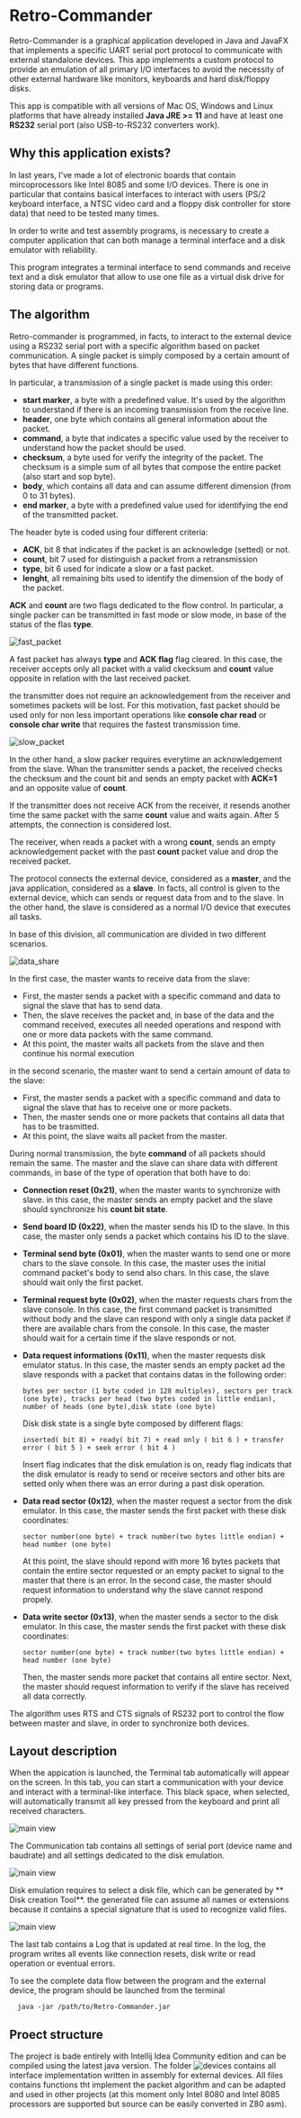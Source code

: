 # Retro-Commander
Retro-Commander is a graphical application developed in Java and JavaFX that implements a specific UART serial port protocol to communicate with external standalone devices. 
This app implements a custom protocol to provide an emulation of all primary I/O interfaces to avoid the necessity of other external hardware like monitors,
keyboards and hard disk/floppy disks.

This app is compatible with all versions of Mac OS, Windows and Linux platforms that have already installed **Java JRE >= 11** and have at least one **RS232** serial port (also USB-to-RS232 converters work).

## Why this application exists?

In last years, I've made a lot of electronic boards that contain mircoprocessors like Intel 8085 and some I/O devices. There is one in particular that contains basical interfaces to interact with users (PS/2 keyboard interface, a NTSC video card and a floppy disk controller for store data) that need to be tested many times. 

In order to write and test assembly programs, is necessary to create a computer application that can both manage a terminal interface and a disk emulator with reliability.

This program integrates a terminal interface to send commands and receive text and a disk emulator that allow to use one file as a virtual disk drive for storing data or programs.

## The algorithm 

Retro-commander is programmed, in facts, to interact to the external device using a RS232 serial port with a specific algorithm based on packet communication. A single packet is simply composed by a certain amount of bytes that have different functions.

In particular, a transmission of a single packet is made using this order:
* **start marker**, a byte with a predefined value. It's used by the algorithm to understand if there is an incoming transmission from the receive line.
* **header**, one byte which contains all general information about the packet.
* **command**, a byte that indicates a specific value used by the receiver to understand how the packet should be used.
* **checksum**, a byte used for verify the integrity of the packet. The checksum is a simple sum of all bytes that compose the entire packet (also start and sop byte).
* **body**, which contains all data and can assume different dimension (from 0 to 31 bytes).
* **end marker**, a byte with a predefined value used for identifying the end of the transmitted packet.

The header byte is coded using four different criteria:
*   **ACK**, bit 8 that indicates if the packet is an acknowledge (setted) or not.
*   **count**, bit 7 used for distinguish a packet from a retransmission
*   **type**, bit 6 used for indicate a slow or a fast packet.
*   **lenght**, all remaining bits used to identify the dimension of the body of the packet.

**ACK** and **count** are two flags dedicated to the flow control. In particular, a single packer can be transmitted in fast mode or slow mode, in base of the status of the flas **type**. 

![fast_packet](/docs/fast_packet.drawio.png)

A fast packet has always **type** and **ACK flag** flag cleared. In this case, the receiver accepts only all packet with a valid ckecksum and **count** value opposite in relation with the last received packet.   

the transmitter does not require an acknowledgement from the receiver and sometimes packets will be lost. For this motivation, fast packet should be used only for non less important operations like **console char read** or **console char write** that requires the fastest transmission time.

![slow_packet](/docs/slow_packet.drawio.png)

In the other hand, a slow packer requires everytime an acknowledgement from the slave. Whan the transmitter sends a packet, the received checks the checksum and the count bit and sends an empty packet with **ACK=1** and an opposite value of **count**. 

If the transmitter does not receive ACK from the receiver, it resends another time the same packet with the same **count** value and waits again. After 5 attempts, the connection is considered lost.

The receiver, when reads a packet with a wrong **count**, sends an empty acknowledgement packet with the past **count** packet value and drop the received packet.

The protocol connects the external device, considered as a **master**, and the java application, considered as a **slave**. In facts, all control is given to the external device, which can sends or request data from and to the slave. In the other hand, the slave is considered as a normal I/O device that executes all tasks. 

In base of this division, all communication are divided in two different scenarios.

![data_share](/docs/data_share.png)

In the first case, the master wants to receive data from the slave:
* First, the master sends a packet with a specific command and data to signal the slave that has to send data.
* Then, the slave receives the packet and, in base of the data and the command received, executes all needed operations and respond with one or more data packets with the same command.
* At this point, the master waits all packets from the slave and then continue his normal execution

in the second scenario, the master want to send a certain amount of data to the slave:
* First, the master sends a packet with a specific command and data to signal the slave that has to receive one or more packets.
* Then, the master sends one or more packets that contains all data that has to be trasmitted.
* At this point, the slave waits all packet from the master.

During normal transmission, the byte **command** of all packets should remain the same. The master and the slave can share data with different commands, in base of the type of operation that both have to do:
* **Connection reset (0x21)**, when the master wants to synchronize with slave. in this case, the master sends an empty packet and the slave should synchronize his **count bit state**.

* **Send board ID (0x22)**, when the master sends his ID to the slave. In this case, the master only sends a packet which contains his ID to the slave.
  
* **Terminal send byte (0x01)**, when the master wants to send one or more chars to the slave console.
  In this case, the master uses the initial command packet's body to send also chars. In this case, the slave should wait only the first packet.
* **Terminal request byte (0x02)**, when the master requests chars from the slave console.
  In this case, the first command packet is transmitted without body and the slave can respond with only a single data packet if there are available chars from the console. In this case, the master should wait for a certain time if the slave responds or not.
* **Data request informations (0x11)**, when the master requests disk emulator status. In this case, the master sends an empty packet ad the slave responds with a packet that contains datas in the following order:
  ```
  bytes per sector (1 byte coded in 128 multiples), sectors per track (one byte), tracks per head (two bytes coded in little endian), number of heads (one byte),disk state (one byte)
  ```
  Disk disk state is a single byte composed by different flags:
  ```
  inserted( bit 8) + ready( bit 7) + read only ( bit 6 ) + transfer error ( bit 5 ) + seek error ( bit 4 )
  ```
  Insert flag indicates that the disk emulation is on, ready flag indicats that the disk emulator is ready to send or receive sectors and other bits are setted only when there was an error during a past disk operation.

* **Data read sector (0x12)**, when the master request a sector from the disk emulator. In this case, the master sends the first packet with these disk coordinates:
  ```
  sector number(one byte) + track number(two bytes little endian) + head number (one byte)
  ```
  At this point, the slave should repond with more 16 bytes packets that contain the entire sector requested or an empty packet to signal to the master that there is an error. In the second case, the master should request information to understand why the slave cannot respond propely.

* **Data write sector (0x13)**, when the master sends a sector to the disk emulator. In this case, the master sends the first packet with these disk coordinates:
  ```
  sector number(one byte) + track number(two bytes little endian) + head number (one byte)
  ```
  Then, the master sends more packet that contains all entire sector. Next, the master should request information to verify if the slave has received all data correctly.
  
The algorithm uses RTS and CTS signals of RS232 port to control the flow between master and slave, in order to synchronize both devices.

## Layout description
When the appication is launched, the Terminal tab automatically will appear on the screen. In this tab, you can start a communication with your device and interact with a terminal-like interface. This black space, when selected, will automatically transmit all key pressed from the keyboard and print all received characters.

![main view](/docs/terminal-view.png)

The Communication tab contains all settings of serial port (device name and baudrate) and all settings dedicated to the disk emulation. 

![main view](/docs/settings.view.png)

Disk emulation requires to select a disk file, which can be generated by ** Disk creation Tool**. the generated file can assume all names or extensions because it contains a special signature that is used to recognize valid files. 

![main view](/docs/disk_creation_tool.png)

The last tab contains a Log that is updated at real time. In the log, the program writes all events like connection resets, disk write or read operation or eventual errors.

To see the complete data flow between the program and the external device, the program should be launched from the terminal

```
  java -jar /path/to/Retro-Commander.jar
```

## Proect structure

The project is bade entirely with Intellij Idea Community edition and can be compiled using the latest java version. The folder ![devices](/devices) contains all interface implementation written in assembly for external devices. All files contains functions tht implement the packet algorithm and can be adapted and used in other projects (at this moment only Intel 8080 and Intel 8085 processors are supported but source can be easily converted in Z80 asm).
